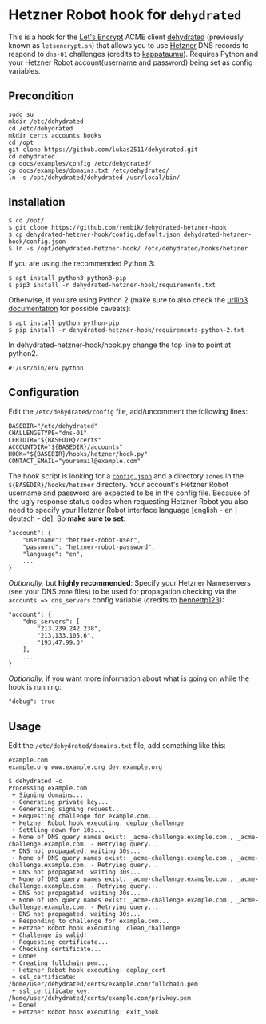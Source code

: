 # Hetzner Robot hook for `dehydrated`

This is a hook for the [Let's Encrypt](https://letsencrypt.org/) ACME client [dehydrated](https://github.com/lukas2511/dehydrated) (previously known as `letsencrypt.sh`) that allows you to use [Hetzner](https://www.hetzner.de/us/hosting/domain/registrationrobot) DNS records to respond to `dns-01` challenges (credits to [kappataumu](https://github.com/kappataumu/letsencrypt-cloudflare-hook)). Requires Python and your Hetzner Robot account(username and password) being set as config variables.

## Precondition
```
sudo su
mkdir /etc/dehydrated
cd /etc/dehydrated
mkdir certs accounts hooks
cd /opt
git clone https://github.com/lukas2511/dehydrated.git
cd dehydrated
cp docs/examples/config /etc/dehydrated/
cp docs/examples/domains.txt /etc/dehydrated/
ln -s /opt/dehydrated/dehydrated /usr/local/bin/
```

## Installation

```
$ cd /opt/
$ git clone https://github.com/rembik/dehydrated-hetzner-hook
$ cp dehydrated-hetzner-hook/config.default.json dehydrated-hetzner-hook/config.json
$ ln -s /opt/dehydrated-hetzner-hook/ /etc/dehydrated/hooks/hetzner
```
If you are using the recommended Python 3:
```
$ apt install python3 python3-pip
$ pip3 install -r dehydrated-hetzner-hook/requirements.txt
```
Otherwise, if you are using Python 2 (make sure to also check the [urllib3 documentation](http://urllib3.readthedocs.org/en/latest/security.html#installing-urllib3-with-sni-support-and-certificates) for possible caveats):
```
$ apt install python python-pip
$ pip install -r dehydrated-hetzner-hook/requirements-python-2.txt
```
In dehydrated-hetzner-hook/hook.py change the top line to point at python2.
```
#!/usr/bin/env python
```

## Configuration
Edit the `/etc/dehydrated/config` file, add/uncomment the following lines:
```
BASEDIR="/etc/dehydrated"
CHALLENGETYPE="dns-01"
CERTDIR="${BASEDIR}/certs"
ACCOUNTDIR="${BASEDIR}/accounts"
HOOK="${BASEDIR}/hooks/hetzner/hook.py"
CONTACT_EMAIL="youremail@example.com"
```

The hook script is looking for a [`config.json`](https://github.com/rembik/dehydrated-hetzner-hook/blob/master/config.default.json) and a directory `zones` in the `${BASEDIR}/hooks/hetzner` directory.
Your account's Hetzner Robot username and password are expected to be in the config file. Because of the ugly response status codes when requesting Hetzner Robot you also need to specify your Hetzner Robot interface language [english - en | deutsch - de]. So **make sure to set**:
```
"account": {
    "username": "hetzner-robot-user",
    "password": "hetzner-robot-password",
    "language": "en",
    ...
}
```

*Optionally,* but **highly recommended**: Specify your Hetzner Nameservers (see your DNS `zone` files) to be used for propagation checking via the `accounts => dns_servers` config variable (credits to [bennettp123](https://github.com/bennettp123)):
```
"account": {
    "dns_servers": [
        "213.239.242.238",
        "213.133.105.6",
        "193.47.99.3"
    ],
    ...
}
```

*Optionally,* if you want more information about what is going on while the hook is running:
```
"debug": true
```

## Usage
Edit the `/etc/dehydrated/domains.txt` file, add something like this:
```
example.com
example.org www.example.org dev.example.org
```

```
$ dehydrated -c
Processing example.com
 + Signing domains...
 + Generating private key...
 + Generating signing request...
 + Requesting challenge for example.com...
 + Hetzner Robot hook executing: deploy_challenge
 + Settling down for 10s...
 + None of DNS query names exist: _acme-challenge.example.com., _acme-challenge.example.com. - Retrying query...
 + DNS not propagated, waiting 30s...
 + None of DNS query names exist: _acme-challenge.example.com., _acme-challenge.example.com. - Retrying query...
 + DNS not propagated, waiting 30s...
 + None of DNS query names exist: _acme-challenge.example.com., _acme-challenge.example.com. - Retrying query...
 + DNS not propagated, waiting 30s...
 + None of DNS query names exist: _acme-challenge.example.com., _acme-challenge.example.com. - Retrying query...
 + DNS not propagated, waiting 30s...
 + Responding to challenge for example.com...
 + Hetzner Robot hook executing: clean_challenge
 + Challenge is valid!
 + Requesting certificate...
 + Checking certificate...
 + Done!
 + Creating fullchain.pem...
 + Hetzner Robot hook executing: deploy_cert
 + ssl_certificate: /home/user/dehydrated/certs/example.com/fullchain.pem
 + ssl_certificate_key: /home/user/dehydrated/certs/example.com/privkey.pem
 + Done!
 + Hetzner Robot hook executing: exit_hook
```


